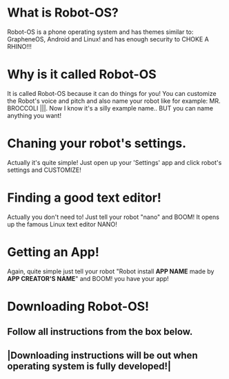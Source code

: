 # What is Robot-OS?
Robot-OS is a phone operating system and has themes similar to: GrapheneOS, Android and Linux! and has enough security to CHOKE A RHINO!!!

# Why is it called Robot-OS
It is called Robot-OS because it can do things for you! You can customize the Robot's voice and pitch and also name your robot like for example: MR. BROCCOLI |||. Now I know it's a silly example name.. BUT you can name anything you want!

# Chaning your robot's settings.
Actually it's quite simple! Just open up your 'Settings' app and click robot's settings and CUSTOMIZE!

# Finding a good text editor!
Actually you don't need to! Just tell your robot "nano" and BOOM! It opens up the famous Linux text editor NANO!

# Getting an App!
Again, quite simple just tell your robot "Robot install **APP NAME** made by **APP CREATOR'S NAME**" and BOOM! you have your app!

# Downloading Robot-OS!
Follow all instructions from the box below.
-------------------------------------------------------------------------------
|Downloading instructions will be out when operating system is fully developed!|
-------------------------------------------------------------------------------
